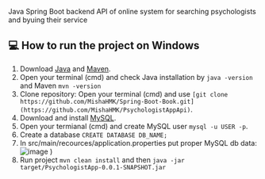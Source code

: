 Java Spring Boot backend API of online system for searching psychologists and byuing their service

## :computer: **How to run the project on Windows**
1. Download [Java]([https://www.oracle.com/java/technologies/javase/jdk17-archive-downloads.html]) and [Maven]([https://www.docker.com/]).
2. Open your terminal (cmd) and check Java installation by `java -version` and Maven `mvn -version`
3. Clone repository: Open your terminal (cmd) and use `[git clone https://github.com/MishaHMK/Spring-Boot-Book.git](https://github.com/MishaHMK/PsychologistAppApi)`.
4. Download and install [MySQL]([https://dev.mysql.com/downloads/installer/]).
5. Open your termianal (cmd) and create MySQL user `mysql -u USER -p`.
6. Create a database `CREATE DATABASE DB_NAME;`
7. In src/main/recources/application.properties put proper MySQL db data:
  ![image](https://github.com/user-attachments/assets/c8973069-6f6c-429b-ba80-44a534d198a9)
)
8. Run project `mvn clean install` and then `java -jar target/PsychologistApp-0.0.1-SNAPSHOT.jar`
